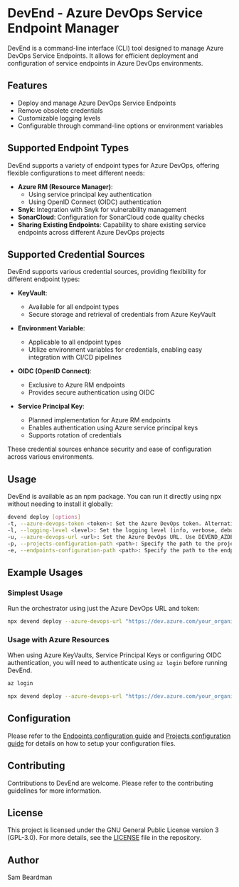 # DevEnd - Azure DevOps Service Endpoint Manager

DevEnd is a command-line interface (CLI) tool designed to manage Azure DevOps Service Endpoints. It allows for efficient deployment and configuration of service endpoints in Azure DevOps environments.

## Features

- Deploy and manage Azure DevOps Service Endpoints
- Remove obsolete credentials
- Customizable logging levels
- Configurable through command-line options or environment variables

## Supported Endpoint Types

DevEnd supports a variety of endpoint types for Azure DevOps, offering flexible configurations to meet different needs:

- **Azure RM (Resource Manager)**:
  - Using service principal key authentication
  - Using OpenID Connect (OIDC) authentication
- **Snyk**: Integration with Snyk for vulnerability management
- **SonarCloud**: Configuration for SonarCloud code quality checks
- **Sharing Existing Endpoints**: Capability to share existing service endpoints across different Azure DevOps projects

## Supported Credential Sources

DevEnd supports various credential sources, providing flexibility for different endpoint types:

- **KeyVault**:

  - Available for all endpoint types
  - Secure storage and retrieval of credentials from Azure KeyVault

- **Environment Variable**:

  - Applicable to all endpoint types
  - Utilize environment variables for credentials, enabling easy integration with CI/CD pipelines

- **OIDC (OpenID Connect)**:

  - Exclusive to Azure RM endpoints
  - Provides secure authentication using OIDC

- **Service Principal Key**:
  - Planned implementation for Azure RM endpoints
  - Enables authentication using Azure service principal keys
  - Supports rotation of credentials

These credential sources enhance security and ease of configuration across various environments.

## Usage

DevEnd is available as an npm package. You can run it directly using npx without needing to install it globally:

```bash
devend deploy [options]
-t, --azure-devops-token <token>: Set the Azure DevOps token. Alternatively, use DEVEND_AZDEV_TOKEN environment variable.
-l, --logging-level <level>: Set the logging level (info, verbose, debug). Can also be set with DEVEND_LOGGING_LEVEL.
-u, --azure-devops-url <url>: Set the Azure DevOps URL. Use DEVEND_AZDEV_URL as an alternative.
-p, --projects-configuration-path <path>: Specify the path to the projects configuration file. Can also be set with DEVEND_PROJECTS_CONFIGURATION_PATH. Defaults to ./projects.yml
-e, --endpoints-configuration-path <path>: Specify the path to the endpoints configuration file. Alternatively, use DEVEND_ENDPOINTS_CONFIGURATION_PATH. Defaults to /endpoints.yml
```

## Example Usages

### Simplest Usage

Run the orchestrator using just the Azure DevOps URL and token:

```bash
npx devend deploy --azure-devops-url "https://dev.azure.com/your_organization" --azure-devops-token "your_token"
```

### Usage with Azure Resources

When using Azure KeyVaults, Service Principal Keys or configuring OIDC authentication, you will need to authenticate using `az login` before running DevEnd.

```bash
az login

npx devend deploy --azure-devops-url "https://dev.azure.com/your_organization" --azure-devops-token "your_token"
```

## Configuration

Please refer to the [Endpoints configuration guide](./docs/endpoints.md) and [Projects configuration guide](./docs/projects.md) for details on how to setup your configuration files.

## Contributing

Contributions to DevEnd are welcome. Please refer to the contributing guidelines for more information.

## License

This project is licensed under the GNU General Public License version 3 (GPL-3.0). For more details, see the [LICENSE](LICENSE) file in the repository.

## Author

Sam Beardman
